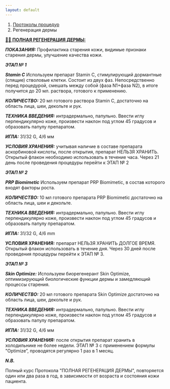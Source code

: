 ```yaml
---
layout: default
---
```


<nav aria-label="breadcrumb">
  <ol class="breadcrumb">
    <li class="breadcrumb-item"><a href="./">Протоколы процедур</a></li>
    <li class="breadcrumb-item active" aria-current="page">Регенерация дермы</li>
  </ol>
</nav>

[👀🎦 **ПОЛНАЯ РЕГЕНЕРАЦИЯ ДЕРМЫ:**](https://mega.nz/file/tKNiGSpA#dojUIL5b_3NAT3TJacQ9Ujzc4ED6ylt3NXiCsnLDUh0)

_**ПОКАЗАНИЯ:**_ Профилактика старения кожи, видимые признаки старения дермы, улучшение качества кожи.

_**ЭТАП № 1**_

_**Stamin C**_ Используем препарат Stamin C, стимулирующий дормантные (спящие) стволовые клетки. Состоит из двух фаз. Непосредственно перед процедурой, смешать между собой (фаза N1+фаза N2), в итоге получится до 20 мл. раствора, готового к применению.

_**КОЛИЧЕСТВО:**_ 20 мл готового раствора Stamin C, достаточно на область лица, шеи, декольте и рук.

_**ТЕХНИКА ВВЕДЕНИЯ:**_ интрадермально, папульно. Ввести иглу перпендикулярно коже, произвести наклон под углом 45 градусов и образовать папулу препаратом.

_**ИГЛА:**_ 31/32 G, 4/6 мм

_**УСЛОВИЯ ХРАНЕНИЯ:**_ учитывая наличие в составе препарата аскорбиновой кислоты, после открытия, препарат НЕЛЬЗЯ ХРАНИТЬ. Открытый флакон необходимо использовать в течение часа. Через 21 день после проведения процедуры перейти к ЭТАП № 2

_**ЭТАП № 2**_

_**PRP Biomimetic**_ Используем препарат PRP Biomimetic, в состав которого входят факторы роста.

_**КОЛИЧЕСТВО:**_ 10 мл готового препарата PRP Biomimetic достаточно на область лица, шеи и декольте.

_**ТЕХНИКА ВВЕДЕНИЯ:**_ интрадермально, папульно. Ввести иглу перпендикулярно коже, произвести наклон под углом 45 градусов и образовать папулу препаратом.

_**ИГЛА:**_ 31/32 G, 4/6 mm

**УСЛОВИЯ ХРАНЕНИЯ:** препарат НЕЛЬЗЯ ХРАНИТЬ ДОЛГОЕ ВРЕМЯ. Открытый флакон использовать в течение дня. Через 30 дней после проведения процедуры перейти к ЭТАП № 3.

_**ЭТАП № 3**_

_**Skin Optimize:**_ Используем биорегенерант Skin Optimize, оптимизирующий биологические функции дермы и замедляющий процессы старения.

_**КОЛИЧЕСТВО:**_ 20 мл готового препарата Skin Optimize достаточно на область лица, шеи, декольте и рук.

_**ТЕХНИКА ВВЕДЕНИЯ:**_ интрадермально, папульно. Ввести иглу перпендикулярно коже, произвести наклон под углом 45 градусов и образовать папулу препаратом.

_**ИГЛА:**_ 31/32 G, 4/6 мм

_**УСЛОВИЯ ХРАНЕНИЯ:**_ после открытия препарат хранить в холодильнике не более недели. ЭТАП № 3 с применением формулы "Optimize”, проводятся регулярно 1 раз в 1 месяц.

_**N.B.**_

Полный курс Протокола "ПОЛНАЯ РЕГЕНЕРАЦИЯ ДЕРМЫ", повторяется один или два раза в год, в зависимости от возраста и состояния кожи пациента.
